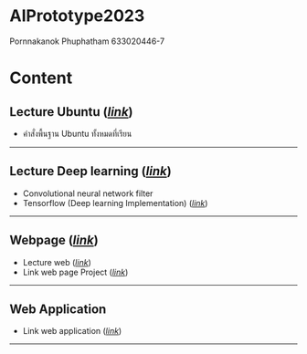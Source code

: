 # AIPrototype2023

Pornnakanok Phuphatham 633020446-7

# Content
## Lecture Ubuntu ([*link*](https://github.com/pornnakanok/AIPrototype2023/blob/main/Ubuntu.pdf))
- คำสั่งพื้นฐาน Ubuntu ทั้งหมดที่เรียน

---
## Lecture Deep learning ([*link*](https://github.com/pornnakanok/AIPrototype2023/blob/main/Deep%20Learning.pdf))
- Convolutional neural network filter
- Tensorflow (Deep learning Implementation) ([*link*](https://colab.research.google.com/drive/1JrJnNu0ZxMLpNoZnMf5MyJ5kJItY5DV_?authuser=2#scrollTo=NgsDBxVQ8UUI))

---
## Webpage ([*link*](https://github.com/pornnakanok/Interpretable_Deep_Neural_Networks_for_Age_and_Gender_Estimation_via_Panoramic_Radiographs))
- Lecture web ([*link*](https://github.com/pornnakanok/AIPrototype2023/blob/main/Lecture%20web.pdf))
- Link web page Project ([*link*]())

---
## Web Application
- Link web application ([*link*]())

---


